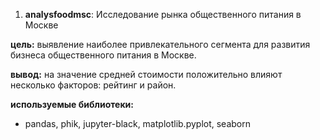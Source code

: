 1. **analysfoodmsc**: Исследование рынка общественного питания в Москве

**цель:** выявление наиболее привлекательного сегмента для развития бизнеса общественного питания в Москве.

**вывод:** на значение средней стоимости положительно влияют несколько факторов: рейтинг и район.

**используемые библиотеки:** 
- pandas, phik, jupyter-black, matplotlib.pyplot, seaborn
